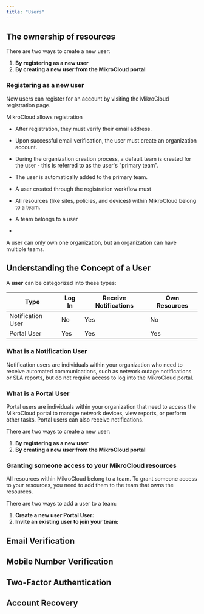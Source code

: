 ```yaml
---
title: "Users"
---
```


## The ownership of resources

There are two ways to create a new user:
1. **By registering as a new user**
2. **By creating a new user from the MikroCloud portal**

### Registering as a new user
New users can register for an account by visiting the MikroCloud registration page.

MikroCloud allows registration 

* After registration, they must verify their email address.
* Upon successful email verification, the user must create an organization account.
* During the organization creation process, a default team is created for the user - this is referred to as the user's "primary team".
* The user is automatically added to the primary team.


* A user created through the registration workflow must
* All resources (like sites, policies, and devices) within MikroCloud belong to a team.
* A team belongs to a user
* 

A user can only own one organization, but an organization can have multiple teams.

## Understanding the Concept of a User

A **user** can be categorized into these types:

| Type              | Log In | Receive Notifications | Own Resources |
|-------------------|--------|-----------------------|---------------|
| Notification User | No     | Yes                   | No            |
| Portal User       | Yes    | Yes                   | Yes           |

### What is a Notification User

Notification users are individuals within your organization who need to receive automated communications,
such as network outage notifications or SLA reports, but do not require access to log into the MikroCloud portal.

### What is a Portal User

Portal users are individuals within your organization that need to access the MikroCloud portal to manage network
devices, view reports, or perform other tasks.
Portal users can also receive notifications.

There are two ways to create a new user:

1. **By registering as a new user**
2. **By creating a new user from the MikroCloud portal**

### Granting someone access to your MikroCloud resources

All resources within MikroCloud belong to a team.
To grant someone access to your resources, you need to add them to the team that owns the resources.

There are two ways to add a user to a team:

1. **Create a new user Portal User:**
2. **Invite an existing user to join your team:**

## Email Verification

## Mobile Number Verification

## Two-Factor Authentication

## Account Recovery
